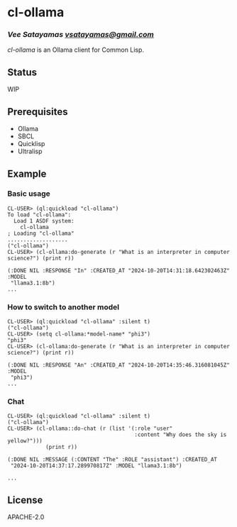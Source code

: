 # cl-ollama
### _Vee Satayamas <vsatayamas@gmail.com>_

_cl-ollama_ is an Ollama client for Common Lisp.

## Status

WIP

## Prerequisites

* Ollama
* SBCL
* Quicklisp
* Ultralisp

## Example

### Basic usage

```Lisp
CL-USER> (ql:quickload "cl-ollama")
To load "cl-ollama":
  Load 1 ASDF system:
    cl-ollama
; Loading "cl-ollama"
...................
("cl-ollama")
CL-USER> (cl-ollama:do-generate (r "What is an interpreter in computer science?") (print r))

(:DONE NIL :RESPONSE "In" :CREATED_AT "2024-10-20T14:31:18.642302463Z" :MODEL
 "llama3.1:8b") 
...
```

### How to switch to another model

```Lisp
CL-USER> (ql:quickload "cl-ollama" :silent t)
("cl-ollama")
CL-USER> (setq cl-ollama:*model-name* "phi3")
"phi3"
CL-USER> (cl-ollama:do-generate (r "What is an interpreter in computer science?") (print r))

(:DONE NIL :RESPONSE "An" :CREATED_AT "2024-10-20T14:35:46.316081045Z" :MODEL
 "phi3") 
...
```

### Chat

```Lisp
CL-USER> (ql:quickload "cl-ollama" :silent t)
("cl-ollama")
CL-USER> (cl-ollama::do-chat (r (list '(:role "user"
				                        :content "Why does the sky is yellow?")))
	        (print r))

(:DONE NIL :MESSAGE (:CONTENT "The" :ROLE "assistant") :CREATED_AT
 "2024-10-20T14:37:17.289970817Z" :MODEL "llama3.1:8b") 

...
```

## License

APACHE-2.0

